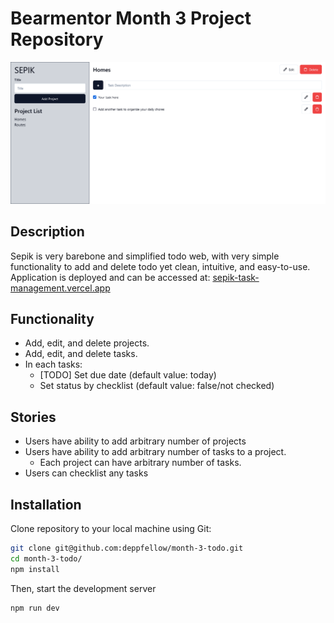 # Bearmentor Month 3 Project Repository

![Sepik_screenshot](./readme.png)

## Description

Sepik is very barebone and simplified todo web, with very simple functionality to add and delete todo yet clean, intuitive, and easy-to-use. Application is deployed and can be accessed at: [sepik-task-management.vercel.app](sepik-task-management.vercel.app)

## Functionality

-   Add, edit, and delete projects.
-   Add, edit, and delete tasks.
-   In each tasks:
    -   [TODO] Set due date (default value: today)
    -   Set status by checklist (default value: false/not checked)

## Stories

-   Users have ability to add arbitrary number of projects
-   Users have ability to add arbitrary number of tasks to a project.
    -   Each project can have arbitrary number of tasks.
-   Users can checklist any tasks

## Installation

Clone repository to your local machine using Git:

```bash
git clone git@github.com:deppfellow/month-3-todo.git
cd month-3-todo/
npm install
```

Then, start the development server

```bash
npm run dev
```
